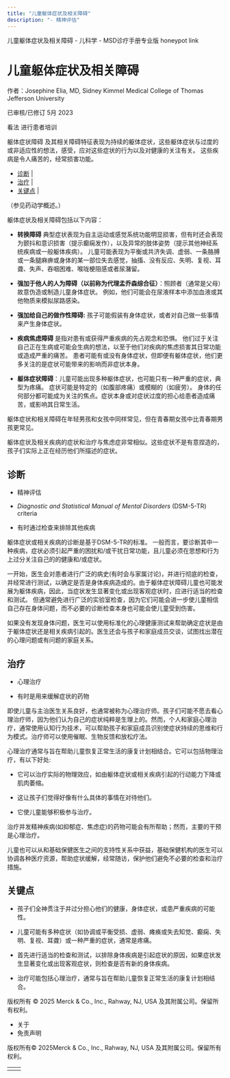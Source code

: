 ```yaml
---
title: "儿童躯体症状及相关障碍"
description: "- 精神评估"
---
```


﻿儿童躯体症状及相关障碍 \- 儿科学 \- MSD诊疗手册专业版 honeypot link

# 儿童躯体症状及相关障碍

作者：Josephine Elia, MD, Sidney Kimmel Medical College of Thomas Jefferson University

已审核/已修订 5月 2023

看法 进行患者培训

躯体症状障碍 及其相关障碍特征表现为持续的躯体症状，这些躯体症状与过度的或非适应性的想法，感受，应对这些症状的行为以及对健康的关注有关。 这些疾病是令人痛苦的，经常损害功能。

- [诊断](#诊断_v29592361_zh) \|
- [治疗](#治疗_v29592372_zh) \|
- [关键点](#关键点_v29592390_zh) \|

（参见药动学概述。）

躯体症状及相关障碍包括以下内容：

- **转换障碍** 典型症状表现为自主运动或感觉系统功能明显损害，但有时还会表现为颤抖和意识损害（提示癫痫发作），以及异常的肢体姿势（提示其他神经系统疾病或一般躯体疾病）。 儿童可能表现为平衡或共济失调、虚弱、一条胳膊或一条腿麻痹或身体的某一部位失去感觉，抽搐、没有反应、失明、复视、耳聋、失声、吞咽困难、喉咙梗阻感或者尿潴留。

- **强加于他人的人为障碍（以前称为代理孟乔森综合征）**：照顾者（通常是父母）故意伪造或制造儿童身体症状。 例如，他们可能会在尿液样本中添加血液或其他物质来模拟尿路感染。

- **强加给自己的做作性障碍:** 孩子可能假装有身体症状，或者对自己做一些事情来产生身体症状。

- **疾病焦虑障碍** 是指对患有或获得严重疾病的先占观念和恐惧。 他们过于关注自己正在生病或可能会生病的想法，以至于他们对疾病的焦虑损害其日常功能或造成严重的痛苦。 患者可能有或没有身体症状，但即便有躯体症状，他们更多关注的是症状可能带来的影响而非症状本身。

- **躯体症状障碍**：儿童可能出现多种躯体症状，也可能只有一种严重的症状，典型为疼痛。 症状可能是特定的（如腹部疼痛）或模糊的（如疲劳）。 身体的任何部分都可能成为关注的焦点。症状本身或对症状过度的担心给患者造成痛苦，或影响其日常生活。


躯体症状和相关障碍在年轻男孩和女孩中同样常见，但在青春期女孩中比青春期男孩更常见。

躯体症状及相关疾病的症状和治疗与焦虑症非常相似。这些症状不是有意捏造的，孩子们实际上正在经历他们所描述的症状。

## 诊断

- 精神评估

- _Diagnostic and Statistical Manual of Mental Disorders_ (DSM-5-TR) criteria

- 有时通过检查来排除其他疾病


躯体症状或相关疾病的诊断是基于DSM-5-TR的标准。 一般而言，要诊断其中一种疾病，症状必须引起严重的困扰和/或干扰日常功能，且儿童必须在思想和行为上过分关注自己的的健康和/或症状。

一开始，医生会对患者进行广泛的病史(有时会与家属讨论)，并进行彻底的检查，并经常进行测试，以确定是否是身体疾病造成的。由于躯体症状障碍儿童也可能发展为躯体疾病，因此，当症状发生显著变化或出现客观症状时，应进行适当的检查和测试。 但通常避免进行广泛的实验室检查，因为它们可能会进一步使儿童相信自己存在身体问题，而不必要的诊断检查本身也可能会使儿童受到伤害。

如果没有发现身体问题，医生可以使用标准化的心理健康测试来帮助确定症状是由于躯体症状还是相关疾病引起的。医生还会与孩子和家庭成员交谈，试图找出潜在的心理问题或有问题的家庭关系。

## 治疗

- 心理治疗

- 有时是用来缓解症状的药物


即使儿童与主治医生关系良好，也通常被称为心理治疗师。孩子们可能不愿去看心理治疗师，因为他们认为自己的症状纯粹是生理上的。然而，个人和家庭心理治疗，通常使用认知行为技术，可以帮助孩子和家庭成员识别使症状持续的思维和行为模式。治疗师可以使用催眠、生物反馈和放松疗法。

心理治疗通常与旨在帮助儿童恢复正常生活的康复计划相结合。它可以包括物理治疗，有以下好处:

- 它可以治疗实际的物理效应，如由躯体症状或相关疾病引起的行动能力下降或肌肉萎缩。

- 这让孩子们觉得好像有什么具体的事情在对待他们。

- 它使儿童能够积极参与治疗。


治疗并发精神疾病(如抑郁症、焦虑症)的药物可能会有所帮助；然而，主要的干预是心理治疗。

儿童也可以从和基础保健医生之间的支持性关系中获益，基础保健机构的医生可以协调各种医疗资源，帮助症状缓解，经常随访，保护他们避免不必要的检查和治疗措施。

## 关键点

- 孩子们全神贯注于并过分担心他们的健康，身体症状，或患严重疾病的可能性。

- 儿童可能有多种症状（如协调或平衡受损、虚弱、瘫痪或失去知觉、癫痫、失明、复视、耳聋）或一种严重的症状，通常是疼痛。

- 首先进行适当的检查和测试，以排除身体疾病是引起症状的原因，如果症状发生显著变化或出现客观症状，则检查是否有新的身体疾病。

- 治疗可能包括心理治疗，通常与旨在帮助儿童恢复正常生活的康复计划相结合。




版权所有 © 2025
Merck & Co., Inc., Rahway, NJ, USA 及其附属公司。保留所有权利。

- 关于
- 免责声明

版权所有© 2025Merck & Co., Inc., Rahway, NJ, USA 及其附属公司。保留所有权利。

|     |     |
| --- | --- |
|  |  |